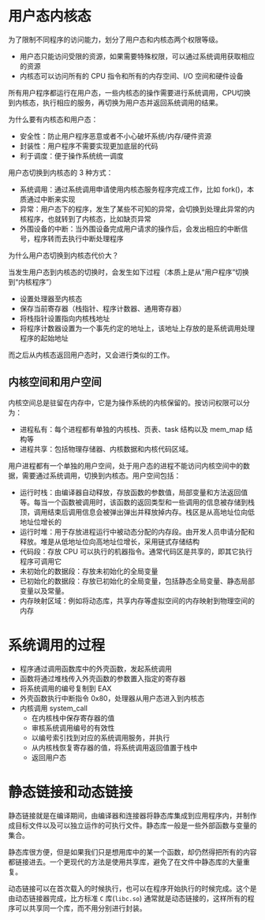 # 用户态内核态

为了限制不同程序的访问能力，划分了用户态和内核态两个权限等级。

- 用户态只能访问受限的资源，如果需要特殊权限，可以通过系统调用获取相应的资源
- 内核态可以访问所有的 CPU 指令和所有的内存空间、I/O 空间和硬件设备

所有用户程序都运行在用户态，一些内核态的操作需要进行系统调用，CPU切换到内核态，执行相应的服务，再切换为用户态并返回系统调用的结果。

为什么要有内核态和用户态：

- 安全性：防止用户程序恶意或者不小心破坏系统/内存/硬件资源
- 封装性：用户程序不需要实现更加底层的代码
- 利于调度：便于操作系统统一调度

用户态切换到内核态的 3 种方式：

- 系统调用：通过系统调用申请使用内核态服务程序完成工作，比如 fork()，本质通过中断来实现
- 异常：用户态下的程序，发生了某些不可知的异常，会切换到处理此异常的内核程序，也就转到了内核态，比如缺页异常
- 外围设备的中断：当外围设备完成用户请求的操作后，会发出相应的中断信号，程序转而去执行中断处理程序

为什么用户态切换到内核态代价大？

当发生用户态到内核态的切换时，会发生如下过程（本质上是从“用户程序”切换到“内核程序”）

- 设置处理器至内核态
- 保存当前寄存器（栈指针、程序计数器、通用寄存器）
- 将栈指针设置指向内核栈地址
- 将程序计数器设置为一个事先约定的地址上，该地址上存放的是系统调用处理程序的起始地址

而之后从内核态返回用户态时，又会进行类似的工作。

## 内核空间和用户空间

内核空间总是驻留在内存中，它是为操作系统的内核保留的。按访问权限可以分为：

- 进程私有：每个进程都有单独的内核栈、页表、task 结构以及 mem_map 结构等
- 进程共享：包括物理存储器、内核数据和内核代码区域。

用户进程都有一个单独的用户空间，处于用户态的进程不能访问内核空间中的数据，需要通过系统调用，切换到内核态。用户空间包括：

- 运行时栈：由编译器自动释放，存放函数的参数值，局部变量和方法返回值等。每当一个函数被调用时，该函数的返回类型和一些调用的信息被存储到栈顶，调用结束后调用信息会被弹出弹出并释放掉内存。栈区是从高地址位向低地址位增长的
- 运行时堆：用于存放进程运行中被动态分配的内存段。由开发人员申请分配和释放。堆是从低地址位向高地址位增长，采用链式存储结构
- 代码段：存放 CPU 可以执行的机器指令。通常代码区是共享的，即其它执行程序可调用它
- 未初始化的数据段：存放未初始化的全局变量
- 已初始化的数据段：存放已初始化的全局变量，包括静态全局变量、静态局部变量以及常量。
- 内存映射区域：例如将动态库，共享内存等虚拟空间的内存映射到物理空间的内存

# 系统调用的过程

- 程序通过调用函数库中的外壳函数，发起系统调用
- 函数将通过堆栈传入外壳函数的参数置入指定的寄存器
- 将系统调用的编号复制到 EAX
- 外壳函数执行中断指令 0x80，处理器从用户态进入到内核态
- 内核调用 system_call
  - 在内核栈中保存寄存器的值
  - 审核系统调用编号的有效性
  - 以编号索引找到对应的系统调用服务，并执行
  - 从内核栈恢复寄存器的值，将系统调用返回值置于栈中
  - 返回用户态

# 静态链接和动态链接 

静态链接就是在编译期间，由编译器和连接器将静态库集成到应用程序内，并制作成目标文件以及可以独立运作的可执行文件。静态库一般是一些外部函数与变量的集合。

静态库很方便，但是如果我们只是想用库中的某一个函数，却仍然得把所有的内容都链接进去。一个更现代的方法是使用共享库，避免了在文件中静态库的大量重复。

动态链接可以在首次载入的时候执行，也可以在程序开始执行的时候完成。这个是由动态链接器完成，比方标准 `C` 库(`libc.so`) 通常就是动态链接的，这样所有的程序可以共享同一个库，而不用分别进行封装。

